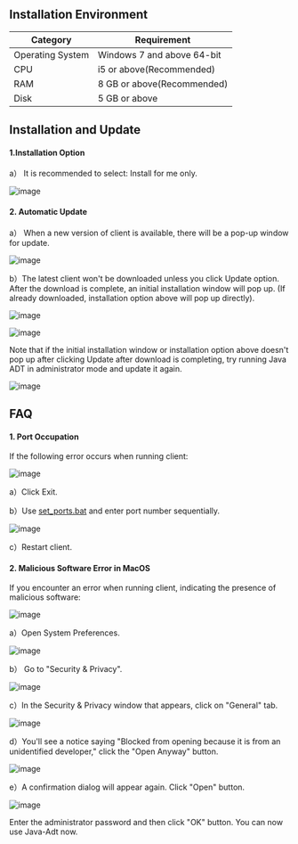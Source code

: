 Installation Environment
-----------------------------------

| Category       | Requirement         |
|----------|----------------|
| Operating System    | Windows 7 and above 64-bit |
| CPU      | i5 or above(Recommended)   |
| RAM     |  8 GB or above(Recommended)    |
| Disk | 5 GB or above    |

Installation and Update
-----------------------------------

#### 1.Installation Option

a） It is recommended to select: Install for me only.

![image](https://github.com/feisuanyz/Java-Adp/assets/79617492/9c277334-8b9e-41f7-bfc5-347238d9acaf)

#### 2. Automatic Update

a） When a new version of client is available, there will be a pop-up window for update.

![image](https://github.com/feisuanyz/Java-Adp/assets/79617492/577561f1-3adb-4200-9051-150e4da4fdc9)

b）The latest client won't be downloaded unless you click Update option. After the download is complete, an initial installation window will pop up. (If already downloaded, installation option above will pop up directly).

![image](https://github.com/feisuanyz/Java-Adp/assets/79617492/0edddafe-436b-4a4a-ba41-144796e28f4d)

![image](https://github.com/feisuanyz/Java-Adp/assets/79617492/c0f4842d-93e3-46a6-b21c-8f583c82c28f)

Note that if the initial installation window or installation option above doesn't pop up after clicking Update after download is completing, try running Java ADT in administrator mode and update it again.

![image](https://github.com/feisuanyz/Java-Adp/assets/79617492/2d535c68-6382-4386-a6ee-5c72a46e1e6c)

FAQ
-----------------------------------

#### 1. Port Occupation

If the following error occurs when running client:

![image](https://github.com/feisuanyz/Java-Adp/assets/79617492/387d9715-7ae6-47e2-83f3-ab3e6e1b4316)

a）Click Exit.

b）Use [set_ports.bat](https://github.com/feisuanyz/Java-ADT/tree/main/.%20Installation%20Resource) and enter port number sequentially.

![image](https://github.com/feisuanyz/Java-Adp/assets/79617492/64f7fd71-6e09-40c8-9167-dd707faaa764)

c）Restart client.

#### 2. Malicious Software Error in MacOS

If you encounter an error when running client, indicating the presence of malicious software:

![image](https://github.com/feisuanyz/Java-ADT/assets/79617492/edfa4aa0-29e5-4267-86d3-13b3fbc3ac82)

a）Open System Preferences.

![image](https://github.com/feisuanyz/Java-ADT/assets/79617492/2fba74fe-c2ea-4fa9-85a9-ca731772a1f4)

b） Go to "Security & Privacy".

![image](https://github.com/feisuanyz/Java-ADT/assets/79617492/c89264f1-8ce4-4be4-af4f-30105b62509d)

c）In the Security & Privacy window that appears, click on "General" tab.

![image](https://github.com/feisuanyz/Java-ADT/assets/79617492/ad8c1c10-75c1-4216-9aad-22524650dee0)

d）You'll see a notice saying "Blocked from opening because it is from an unidentified developer," click the "Open Anyway" button.

![image](https://github.com/feisuanyz/Java-ADT/assets/79617492/81f4c02a-226f-48a1-b0e1-aad55075bb15)

e）A confirmation dialog will appear again. Click "Open" button.

![image](https://github.com/feisuanyz/Java-ADT/assets/79617492/25b8962d-95ed-4b55-90d7-c5bebffb71b1)

Enter the administrator password and then click "OK" button. You can now use Java-Adt now.

